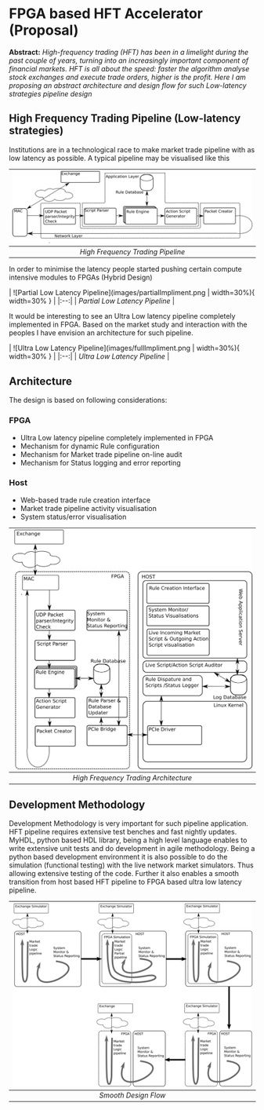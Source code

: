 # FPGA based HFT Accelerator (Proposal)


**Abstract:** *High-frequency trading (HFT) has been in a limelight during the past couple of years, turning into an increasingly important component of financial markets. HFT is all about the speed: faster the algorithm analyse stock exchanges and execute trade orders, higher is the profit. Here I am proposing an abstract architecture and design flow for such Low-latency strategies pipeline design*

## High Frequency Trading Pipeline (Low-latency strategies)

Institutions are in a technological race to make market trade pipeline with as low latency as possible. A typical pipeline may be visualised like this 

| ![High Frequency Trading](images/Pipeline.png) | 
|:--:| 
| *High Frequency Trading Pipeline* |

In order to minimise the latency people started pushing certain compute intensive modules to FPGAs (Hybrid Design) 

| ![Partial Low Latency Pipeline](images/partialImpliment.png | width=30%){ width=30% } | 
|:--:| 
| *Partial Low Latency Pipeline* |

It would be interesting to see an Ultra Low latency pipeline completely implemented in FPGA. Based on the market study and interaction with the peoples I have envision an architecture for such pipeline.

| ![Ultra Low Latency Pipeline](images/fullImpliment.png | width=30%){ width=30% } | 
|:--:| 
| *Ultra Low Latency Pipeline* |

## Architecture

The design is based on following considerations:

### FPGA
* Ultra Low latency pipeline completely implemented in FPGA
* Mechanism for dynamic Rule configuration
* Mechanism for Market trade pipeline on-line audit
* Mechanism for Status logging and error reporting

### Host
* Web-based trade rule creation interface
* Market trade pipeline activity visualisation
* System status/error visualisation

| ![High Frequency Trading](images/HFT.png) | 
|:--:| 
| *High Frequency Trading Architecture* |

## Development Methodology
Development Methodology is very important for such pipeline application. HFT pipeline requires extensive test benches and fast nightly updates. MyHDL, python based HDL library, being a high level language enables to write extensive unit tests and do development in agile methodology. Being a python based development environment it is also possible to do the simulation (functional testing) with the live network market simulators. Thus allowing extensive testing of the code. Further it also enables a smooth transition from host based HFT pipeline to FPGA based ultra low latency pipeline.

| ![Smooth Design Flow](images/DesignFlow.png) | 
|:--:| 
| *Smooth Design Flow* |
